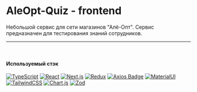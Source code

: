 # AleOpt-Quiz - frontend

Небольшой сервис для сети магазинов "Алё-Опт".
Сервис предназначен для тестирования знаний сотрудников.

---

<br>

#### Используемый стэк

[![TypeScript](https://img.shields.io/badge/Typescript-294E80.svg?style=flat&logo=typescript&logoColor=white)](https://www.typescriptlang.org/)
[![React](https://img.shields.io/badge/React-61DAFB?logo=react&logoColor=000&style=flat&)](https://react.dev/)
[![Next.js](https://img.shields.io/badge/Next.js-000?logo=nextdotjs&logoColor=fff&style=flat)](https://nextjs.org/)
[![Redux](https://img.shields.io/badge/Redux-764ABC?logo=redux&logoColor=fff&style=flat&logoColor=white)](https://redux.js.org/)
[![Axios Badge](https://img.shields.io/badge/Axios-5A29E4?logo=axios&logoColor=fff&style=flat)](https://axios-http.com/)
[![MaterialUI](https://img.shields.io/badge/MUI-007FFF?logo=mui&logoColor=fff&style=flat)](https://mui.com/)
[![TailwindCSS](https://img.shields.io/badge/Tailwind%20CSS-06B6D4?logo=tailwindcss&logoColor=fff&style=flat)](https://tailwindcss.com/)
[![Chart.js](https://img.shields.io/badge/Chart.js-FF6384?logo=chartdotjs&logoColor=fff&style=flat)](https://www.chartjs.org/)
[![Zod](https://img.shields.io/badge/Zod-3E67B1?logo=zod&logoColor=fff&style=flat)](https://zod.dev/)
